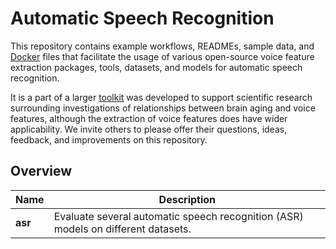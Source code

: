 # Automatic Speech Recognition
This repository contains example workflows, READMEs, sample data, and [Docker](https://www.docker.com/) files that facilitate the usage of various open-source voice feature extraction packages, tools, datasets, and models for automatic speech recognition.

It is a part of a larger [toolkit](https://github.com/FHS-BAP/Voice-Feature-Extraction-Toolkit/) was developed to support scientific research surrounding investigations of relationships between brain aging and voice features, although the extraction of voice features does have wider applicability. We invite others to please offer their questions, ideas, feedback, and improvements on this repository.


## Overview
| Name | Description |
| - |-|
| **asr** | Evaluate several automatic speech recognition (ASR) models on different datasets.